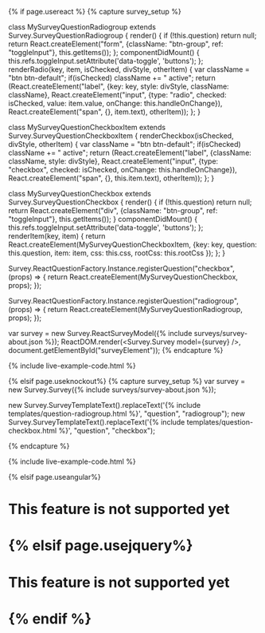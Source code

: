 {% if page.usereact %}
{% capture survey_setup %}

class MySurveyQuestionRadiogroup extends Survey.SurveyQuestionRadiogroup {
    render() {
        if (!this.question)
            return null;
        return React.createElement("form", {className: "btn-group", ref: "toggleInput"}, this.getItems());
    };
    componentDidMount() {
        this.refs.toggleInput.setAttribute('data-toggle', 'buttons');
    };    
    renderRadio(key, item, isChecked, divStyle, otherItem) {
        var className = "btn btn-default";
        if(isChecked) className += " active";
        return (React.createElement("label", {key: key, style: divStyle, className: className}, 
            React.createElement("input", {type: "radio", checked: isChecked, value: item.value, onChange: this.handleOnChange}), 
            React.createElement("span", {}, item.text), 
            otherItem));
    };
}

class MySurveyQuestionCheckboxItem extends Survey.SurveyQuestionCheckboxItem {
    renderCheckbox(isChecked, divStyle, otherItem) {
        var className = "btn btn-default";
        if(isChecked) className += " active";
        return (React.createElement("label", {className: className, style: divStyle}, 
            React.createElement("input", {type: "checkbox", checked: isChecked, onChange: this.handleOnChange}), 
            React.createElement("span", {}, this.item.text), 
            otherItem));
    };
}

class MySurveyQuestionCheckbox extends Survey.SurveyQuestionCheckbox {
    render() {
        if (!this.question)
            return null;
        return React.createElement("div", {className: "btn-group", ref: "toggleInput"}, this.getItems());
    }
    componentDidMount() {
        this.refs.toggleInput.setAttribute('data-toggle', 'buttons');
    };    
    renderItem(key, item) {
        return React.createElement(MySurveyQuestionCheckboxItem, {key: key, question: this.question, item: item, css: this.css, rootCss: this.rootCss });
    };
} 
 
Survey.ReactQuestionFactory.Instance.registerQuestion("checkbox", (props) => {
    return React.createElement(MySurveyQuestionCheckbox, props);
});

Survey.ReactQuestionFactory.Instance.registerQuestion("radiogroup", (props) => {
    return React.createElement(MySurveyQuestionRadiogroup, props);
});

var survey = new Survey.ReactSurveyModel({% include surveys/survey-about.json %});
ReactDOM.render(<Survey.Survey model={survey} />, document.getElementById("surveyElement"));
{% endcapture %}

{% include live-example-code.html %}

{% elsif page.useknockout%}
{% capture survey_setup %}
var survey = new Survey.Survey({% include surveys/survey-about.json %});

new Survey.SurveyTemplateText().replaceText('{% include templates/question-radiogroup.html %}', "question", "radiogroup");
new Survey.SurveyTemplateText().replaceText('{% include templates/question-checkbox.html %}', "question", "checkbox");

{% endcapture %}

{% include live-example-code.html %}

{% elsif page.useangular%}
<h1>This feature is not supported yet<h1>
{% elsif page.usejquery%}
<h1>This feature is not supported yet<h1>
{% endif %}